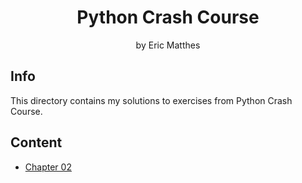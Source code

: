 <div align="center">

# Python Crash Course
by Eric Matthes

</div>

## Info

This directory contains my solutions to exercises from Python Crash Course.

## Content

-  [Chapter 02](chapter_02/)

